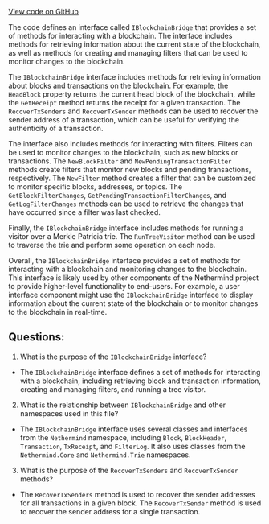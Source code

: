 [View code on GitHub](https://github.com/NethermindEth/nethermind/src/Nethermind/Nethermind.Facade/IBlockchainBridge.cs)

The code defines an interface called `IBlockchainBridge` that provides a set of methods for interacting with a blockchain. The interface includes methods for retrieving information about the current state of the blockchain, as well as methods for creating and managing filters that can be used to monitor changes to the blockchain.

The `IBlockchainBridge` interface includes methods for retrieving information about blocks and transactions on the blockchain. For example, the `HeadBlock` property returns the current head block of the blockchain, while the `GetReceipt` method returns the receipt for a given transaction. The `RecoverTxSenders` and `RecoverTxSender` methods can be used to recover the sender address of a transaction, which can be useful for verifying the authenticity of a transaction.

The interface also includes methods for interacting with filters. Filters can be used to monitor changes to the blockchain, such as new blocks or transactions. The `NewBlockFilter` and `NewPendingTransactionFilter` methods create filters that monitor new blocks and pending transactions, respectively. The `NewFilter` method creates a filter that can be customized to monitor specific blocks, addresses, or topics. The `GetBlockFilterChanges`, `GetPendingTransactionFilterChanges`, and `GetLogFilterChanges` methods can be used to retrieve the changes that have occurred since a filter was last checked.

Finally, the `IBlockchainBridge` interface includes methods for running a visitor over a Merkle Patricia trie. The `RunTreeVisitor` method can be used to traverse the trie and perform some operation on each node.

Overall, the `IBlockchainBridge` interface provides a set of methods for interacting with a blockchain and monitoring changes to the blockchain. This interface is likely used by other components of the Nethermind project to provide higher-level functionality to end-users. For example, a user interface component might use the `IBlockchainBridge` interface to display information about the current state of the blockchain or to monitor changes to the blockchain in real-time.
## Questions: 
 1. What is the purpose of the `IBlockchainBridge` interface?
- The `IBlockchainBridge` interface defines a set of methods for interacting with a blockchain, including retrieving block and transaction information, creating and managing filters, and running a tree visitor.

2. What is the relationship between `IBlockchainBridge` and other namespaces used in this file?
- The `IBlockchainBridge` interface uses several classes and interfaces from the `Nethermind` namespace, including `Block`, `BlockHeader`, `Transaction`, `TxReceipt`, and `FilterLog`. It also uses classes from the `Nethermind.Core` and `Nethermind.Trie` namespaces.

3. What is the purpose of the `RecoverTxSenders` and `RecoverTxSender` methods?
- The `RecoverTxSenders` method is used to recover the sender addresses for all transactions in a given block. The `RecoverTxSender` method is used to recover the sender address for a single transaction.